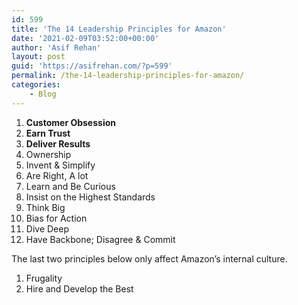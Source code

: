 ```yaml
---
id: 599
title: 'The 14 Leadership Principles for Amazon'
date: '2021-02-09T03:52:00+00:00'
author: 'Asif Rehan'
layout: post
guid: 'https://asifrehan.com/?p=599'
permalink: /the-14-leadership-principles-for-amazon/
categories:
    - Blog
---
```


1. **Customer Obsession**
2. **Earn Trust**
3. **Deliver Results**
4. Ownership
5. Invent &amp; Simplify
6. Are Right, A lot
7. Learn and Be Curious
8. Insist on the Highest Standards
9. Think Big
10. Bias for Action
11. Dive Deep
12. Have Backbone; Disagree &amp; Commit

The last two principles below only affect Amazon’s internal culture.

1. Frugality
2. Hire and Develop the Best